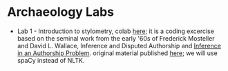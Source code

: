 # Archaeology Labs

- Lab 1 - Introduction to stylometry, colab [here](https://colab.research.google.com/drive/1mUPL8-dzm04ZBzpSCrgeeQRLwaoAGco6?usp=sharing); it is a coding excercise based on the seminal work from the early '60s of Frederick Mosteller and David L. Wallace, Inference and Disputed Authorship and [Inference in an Authorship Problem](https://ptrckprry.com/course/ssd/reading/Most63.pdf). original material published [here](https://doi.org/10.46430/phen0078); we will use spaCy instead of NLTK. 

